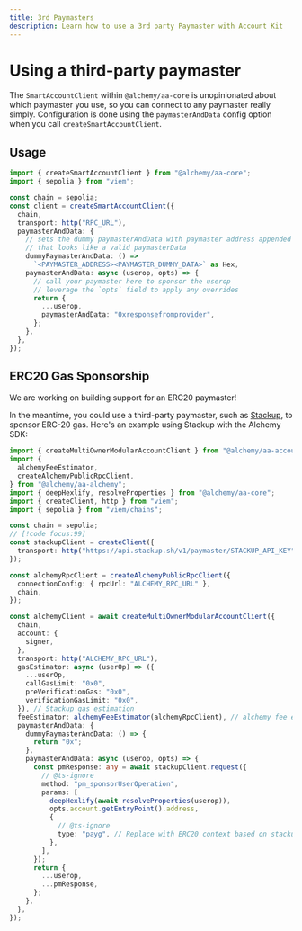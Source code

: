 ```yaml
---
title: 3rd Paymasters
description: Learn how to use a 3rd party Paymaster with Account Kit
---
```


# Using a third-party paymaster

The `SmartAccountClient` within `@alchemy/aa-core` is unopinionated about which paymaster you use, so you can connect to any paymaster really simply. Configuration is done using the `paymasterAndData` config option when you call `createSmartAccountClient`.

## Usage

```ts
import { createSmartAccountClient } from "@alchemy/aa-core";
import { sepolia } from "viem";

const chain = sepolia;
const client = createSmartAccountClient({
  chain,
  transport: http("RPC_URL"),
  paymasterAndData: {
    // sets the dummy paymasterAndData with paymaster address appended with some dummy paymasterData
    // that looks like a valid paymasterData
    dummyPaymasterAndData: () =>
      `<PAYMASTER_ADDRESS><PAYMASTER_DUMMY_DATA>` as Hex,
    paymasterAndData: async (userop, opts) => {
      // call your paymaster here to sponsor the userop
      // leverage the `opts` field to apply any overrides
      return {
        ...userop,
        paymasterAndData: "0xresponsefromprovider",
      };
    },
  },
});
```

## ERC20 Gas Sponsorship

We are working on building support for an ERC20 paymaster!

In the meantime, you could use a third-party paymaster, such as [Stackup](https://docs.stackup.sh/docs/paymaster-api), to sponsor ERC-20 gas. Here's an example using Stackup with the Alchemy SDK:

```ts
import { createMultiOwnerModularAccountClient } from "@alchemy/aa-accounts";
import {
  alchemyFeeEstimator,
  createAlchemyPublicRpcClient,
} from "@alchemy/aa-alchemy";
import { deepHexlify, resolveProperties } from "@alchemy/aa-core";
import { createClient, http } from "viem";
import { sepolia } from "viem/chains";

const chain = sepolia;
// [!code focus:99]
const stackupClient = createClient({
  transport: http("https://api.stackup.sh/v1/paymaster/STACKUP_API_KEY"), // TODO: Replace with your stackup API key here (https://docs.stackup.sh/docs/paymaster-api)
});

const alchemyRpcClient = createAlchemyPublicRpcClient({
  connectionConfig: { rpcUrl: "ALCHEMY_RPC_URL" },
  chain,
});

const alchemyClient = await createMultiOwnerModularAccountClient({
  chain,
  account: {
    signer,
  },
  transport: http("ALCHEMY_RPC_URL"),
  gasEstimator: async (userOp) => ({
    ...userOp,
    callGasLimit: "0x0",
    preVerificationGas: "0x0",
    verificationGasLimit: "0x0",
  }), // Stackup gas estimation
  feeEstimator: alchemyFeeEstimator(alchemyRpcClient), // alchemy fee estimation to comply with bundler
  paymasterAndData: {
    dummyPaymasterAndData: () => {
      return "0x";
    },
    paymasterAndData: async (userop, opts) => {
      const pmResponse: any = await stackupClient.request({
        // @ts-ignore
        method: "pm_sponsorUserOperation",
        params: [
          deepHexlify(await resolveProperties(userop)),
          opts.account.getEntryPoint().address,
          {
            // @ts-ignore
            type: "payg", // Replace with ERC20 context based on stackups documentation
          },
        ],
      });
      return {
        ...userop,
        ...pmResponse,
      };
    },
  },
});
```
